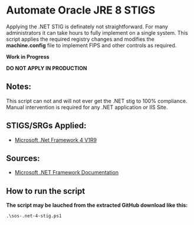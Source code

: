 
# Automate Oracle JRE 8 STIGS

Applying the .NET STIG is definately not straightforward. For many administrators it can take hours to fully implement on a single system. This script applies the required registry changes and modifies the **machine.config** file to implement FIPS and other controls as required. 

**Work in Progress**

**DO NOT APPLY IN PRODUCTION**

## Notes:

This script can not and will not ever get the .NET stig to 100% compliance. 
Manual intervention is required for any .NET application or IIS Site.

## STIGS/SRGs Applied:

- [Microsoft .Net Framework 4 V1R9](https://dl.dod.cyber.mil/wp-content/uploads/stigs/zip/U_MS_DotNet_Framework_4-0_V1R9_STIG.zip)

## Sources:

- [Microsoft .NET Framework Documentation](https://docs.microsoft.com/en-us/dotnet/framework/)

## How to run the script

**The script may be lauched from the extracted GitHub download like this:**

```
.\sos-.net-4-stig.ps1
```

